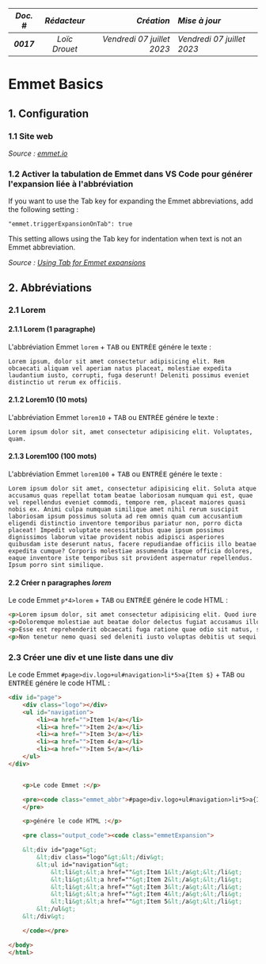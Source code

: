 |*Doc. #*|*Rédacteur*|*Création*|*Mise à jour*|
|:---:|:---:|---:|:---|
|***0017***|*Loïc Drouet*|_Vendredi 07 juillet 2023_|_Vendredi 07 juillet 2023_|


<body>

# Emmet Basics

## 1. Configuration

### 1.1 Site web

*Source : [emmet.io](https://emmet.io)*

### 1.2 Activer la tabulation de Emmet dans VS Code pour générer l'expansion liée à l'abbréviation
	
If you want to use the Tab key for expanding the Emmet abbreviations, add the following setting :

`"emmet.triggerExpansionOnTab": true`</code></pre>

This setting allows using the Tab key for indentation when text is not an Emmet abbreviation.

*Source : [Using Tab for Emmet expansions](https://code.visualstudio.com/docs/editor/emmet#_using-tab-for-emmet-expansions)*


## 2. Abbréviations

### 2.1 Lorem

#### 2.1.1 Lorem (1 paragraphe)

L'abbréviation Emmet `lorem` + <kbd>TAB</kbd> ou <kbd>ENTRÉE</kbd> génére le texte :

``` 
Lorem ipsum, dolor sit amet consectetur adipisicing elit. Rem obcaecati aliquam vel aperiam natus placeat, molestiae expedita laudantium iusto, corrupti, fuga deserunt! Deleniti possimus eveniet distinctio ut rerum ex officiis.
``` 

#### 2.1.2 Lorem10 (10 mots)

L'abbréviation Emmet `lorem10` + <kbd>TAB</kbd> ou <kbd>ENTRÉE</kbd> génére le texte :

``` 
Lorem ipsum dolor sit, amet consectetur adipisicing elit. Voluptates, quam.
``` 

#### 2.1.3 Lorem100 (100 mots)

L'abbréviation Emmet `lorem100` + <kbd>TAB</kbd> ou <kbd>ENTRÉE</kbd> génére le texte :

``` 
Lorem ipsum dolor sit amet, consectetur adipisicing elit. Soluta atque accusamus quas repellat totam beatae laboriosam numquam qui est, quae vel repellendus eveniet commodi, tempore rem, placeat maiores quasi nobis ex. Animi culpa numquam similique amet nihil rerum suscipit laboriosam ipsum possimus soluta ad rem omnis quam cum accusantium eligendi distinctio inventore temporibus pariatur non, porro dicta placeat! Impedit voluptate necessitatibus quae ipsum possimus dignissimos laborum vitae provident nobis adipisci asperiores quibusdam iste deserunt natus, facere repudiandae officiis illo beatae expedita cumque? Corporis molestiae assumenda itaque officia dolores, eaque inventore iste temporibus sit provident aspernatur repellendus. Ipsum porro sint similique.
```

#### 2.2 Créer n paragraphes <em>lorem</em>

Le code Emmet `p*4>lorem` + <kbd>TAB</kbd> ou <kbd>ENTRÉE</kbd> génére le code HTML :

```html
<p>Lorem ipsum dolor, sit amet consectetur adipisicing elit. Quod iure illo eius labore distinctio eveniet unde culpa rerum adipisci aliquam voluptatibus, nisi praesentium necessitatibus ex perspiciatis in magnam dignissimos. Commodi?</p>
<p>Doloremque molestiae aut beatae dolor delectus fugiat accusamus illo dignissimos exercitationem debitis blanditiis quod eligendi, praesentium aliquam est fugit dolore et? Obcaecati porro corrupti architecto iste mollitia, nulla quibusdam doloremque?</p>
<p>Esse est reprehenderit obcaecati fuga ratione quae odio sit natus, sequi praesentium nemo eaque perspiciatis at doloremque quaerat, dolor saepe nobis soluta? Repellat ipsam laudantium tenetur voluptatibus est? Earum, error!</p>
<p>Non tenetur nemo quasi sed deleniti iusto voluptas debitis ut sequi dignissimos. Iusto, consectetur! Voluptatum, consequuntur necessitatibus aspernatur quidem sint quod magnam nisi, atque obcaecati eveniet esse, ullam praesentium corrupti.</p>
```

### 2.3 Créer une div et une liste dans une div

Le code Emmet `#page>div.logo+ul#navigation>li*5>a{Item $}` + <kbd>TAB</kbd> ou <kbd>ENTRÉE</kbd> génére le code HTML :

```html
<div id="page">
	<div class="logo"></div>
	<ul id="navigation">
		<li><a href="">Item 1</a></li>
		<li><a href="">Item 2</a></li>
		<li><a href="">Item 3</a></li>
		<li><a href="">Item 4</a></li>
		<li><a href="">Item 5</a></li>
	</ul>
</div>


	<p>Le code Emmet :</p>

	<pre><code class="emmet_abbr">#page>div.logo+ul#navigation>li*5>a{Item $}</code> + <span class="key">TAB</span>
	</pre>

	<p>génére le code HTML :</p>

	<pre class="output_code"><code class="emmetExpansion">

	&lt;div id="page"&gt;
		&lt;div class="logo"&gt;&lt;/div&gt;
		&lt;ul id="navigation"&gt;
			&lt;li&gt;&lt;a href=""&gt;Item 1&lt;/a&gt;&lt;/li&gt;
			&lt;li&gt;&lt;a href=""&gt;Item 2&lt;/a&gt;&lt;/li&gt;
			&lt;li&gt;&lt;a href=""&gt;Item 3&lt;/a&gt;&lt;/li&gt;
			&lt;li&gt;&lt;a href=""&gt;Item 4&lt;/a&gt;&lt;/li&gt;
			&lt;li&gt;&lt;a href=""&gt;Item 5&lt;/a&gt;&lt;/li&gt;
		&lt;/ul&gt;
	&lt;/div&gt;

	</code></pre>

</body>
</html>

